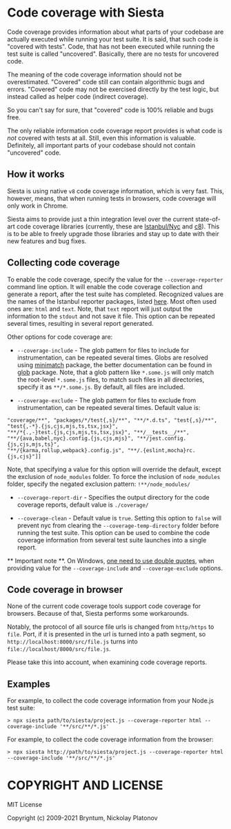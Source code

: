 Code coverage with Siesta
==================

Code coverage provides information about what parts of your codebase are actually executed while running your test suite.
It is said, that such code is "covered with tests". Code, that has not been executed while running the test suite is called 
"uncovered". Basically, there are no tests for uncovered code.

The meaning of the code coverage information should not be overestimated. "Covered" code 
still can contain algorithmic bugs and errors. "Covered" code may not be exercised directly by the test logic, but
instead called as helper code (indirect coverage). 

So you can't say for sure, that "covered" code is 100% reliable and bugs free.

The only reliable information code coverage report provides is what code is *not* covered with tests at all.
Still, even this information is valuable. Definitely, all important parts of your codebase should not contain "uncovered" code. 


How it works
--------------

Siesta is using native `v8` code coverage information, which is very fast. This, however, means, that when running tests in browsers, 
code coverage will only work in Chrome. 

Siesta aims to provide just a thin integration level over the current state-of-art code coverage libraries (currently, 
these are [Istanbul/Nyc](https://github.com/istanbuljs/nyc) and [c8](https://github.com/bcoe/c8)). 
This is to be able to freely upgrade those libraries and stay up to date with their new features and bug fixes.


Collecting code coverage 
--------------

To enable the code coverage, specify the value for the `--coverage-reporter` command line option. It will enable the 
code coverage collection and generate a report, after the test suite has completed. Recognized values are the names of the Istanbul reporter packages, 
listed [here](https://github.com/istanbuljs/istanbuljs/tree/master/packages/istanbul-reports/lib).
Most often used ones are: `html` and `text`. Note, that `text` report will just output the information to the `stdout` and not save it file.
This option can be repeated several times, resulting in several report generated. 

Other options for code coverage are:

- `--coverage-include` - The glob pattern for files to include for instrumentation, can be repeated several times. 
Globs are resolved using [minimatch](https://www.npmjs.com/package/minimatch) package, the better documentation can be found in 
[glob](https://www.npmjs.com/package/glob) package. Note, that a glob pattern like `*.some.js` will only match the root-level `*.some.js` files,
to match such files in all directories, specify it as `**/*.some.js`. By default, all files are included.

- `--coverage-exclude` - The glob pattern for files to exclude from instrumentation, can be repeated several times. Default value is: 
```
"coverage/**", "packages/*/test{,s}/**", "**/*.d.ts", "test{,s}/**", 
"test{,-*}.{js,cjs,mjs,ts,tsx,jsx}", 
"**/*{.,-}test.{js,cjs,mjs,ts,tsx,jsx}", "**/__tests__/**", 
"**/{ava,babel,nyc}.config.{js,cjs,mjs}", "**/jest.config.{js,cjs,mjs,ts}",
"**/{karma,rollup,webpack}.config.js", "**/.{eslint,mocha}rc.{js,cjs}"]]
```
Note, that specifying a value for this option will override the default, except the exclusion of `node_modules` folder. To force the inclusion
of `node_modules` folder, specify the negated exclusion pattern: `!**/node_modules/`

- `--coverage-report-dir` - Specifies the output directory for the code coverage reports, default value is `./coverage/` 
  
- `--coverage-clean` - Default value is `true`. Setting this option to `false` will prevent nyc from clearing the `--coverage-temp-directory` folder 
before running the test suite. This option can be used to combine the code coverage information from several test suite launches into a single report. 

** Important note **. On Windows, [one need to use double quotes](https://stackoverflow.com/questions/24173825/what-does-single-quote-do-in-windows-batch-files), 
when providing value for the `--coverage-include` and `--coverage-exclude` options.


Code coverage in browser 
--------------

None of the current code coverage tools support code coverage for browsers. Because of that, Siesta performs some workarounds.

Notably, the protocol of all source file urls is changed from `http/https` to `file`. Port, if it is presented in the url
is turned into a path segment, so `http://localhost:8000/src/file.js` turns into `file://localhost/8000/src/file.js`.

Please take this into account, when examining code coverage reports.


Examples
--------

For example, to collect the code coverage information from your Node.js test suite:

```shell
> npx siesta path/to/siesta/project.js --coverage-reporter html --coverage-include '**/src/**/*.js'
```
    
For example, to collect the code coverage information from the browser:

```shell
> npx siesta http://path/to/siesta/project.js --coverage-reporter html --coverage-include '**/src/**/*.js'
```


COPYRIGHT AND LICENSE
=================

MIT License

Copyright (c) 2009-2021 Bryntum, Nickolay Platonov
